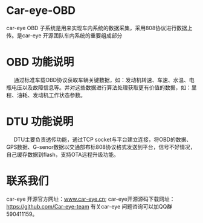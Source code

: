 # Car-eye-OBD
car-eye OBD 子系统是用来实现车内系统的数据采集，采用808协议进行数据上传。是car-eye 开源团队车内系统的重要组成部分

# OBD 功能说明
      通过标准车载OBD协议获取车辆关键数据，如：发动机转速、车速、水温、电瓶电压以及故障信息等。并对这些数据进行算法处理获取更有价值的数据，如：里程、油耗、发动机工作状态参数。

# DTU 功能说明
      DTU主要负责透传功能，通过TCP socket与平台建立连接，将OBD的数据、GPS数据、G-senor数据以交通部布标808协议格式发送到平台，信号不好情况，自己缓存数据到flash，支持OTA远程升级功能。
      


# 联系我们

car-eye 开源官方网址：www.car-eye.cn; car-eye开源源码下载网址：https://github.com/Car-eye-team 有关car-eye 问题咨询可以加QQ群590411159。




